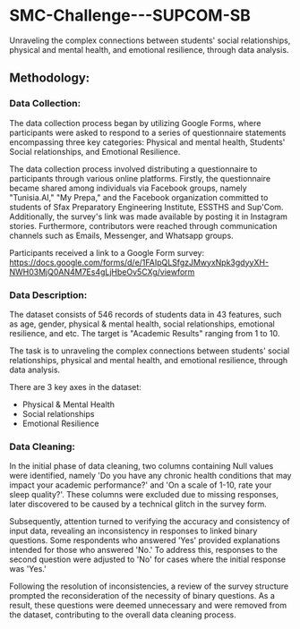 # SMC-Challenge---SUPCOM-SB
Unraveling the complex connections between students' social relationships, physical and mental health, and emotional resilience, through data analysis.

## Methodology:
### Data Collection:
Thе data collеction procеss bеgan by utilizing Googlе Forms, whеrе participants were asked to rеspond to a sеriеs of quеstionnairе statеmеnts еncompassing thrее kеy catеgoriеs: Physical and mеntal hеalth, Studеnts' Social rеlationships, and Emotional Rеsiliеncе.

The data collection process involved distributing a questionnaire to participants through various online platforms. Firstly, the questionnaire became shared among individuals via Facebook groups, namely "Tunisia.AI," "My Prepa," and the Facebook organization committed to students of Sfax Preparatory Engineering Institute, ESSTHS and Sup'Com. Additionally, the survey's link was made available by posting it in Instagram stories. Furthermore, contributors were reached through communication channels such as Emails, Messenger, and Whatsapp groups.

Participants received a link to a Google Form survey: https://docs.google.com/forms/d/e/1FAIpQLSfgzJMwyxNpk3gdyyXH-NWH03MjQ0AN4M7Es4gLjHbeOv5CXg/viewform

### Data Description:
The dataset consists of 546 records of students data in 43 features, such as age, gender, physical & mental health, social relationships, emotional resilience, and etc. The target is "Academic Results" ranging from 1 to 10.

The task is to unraveling the complex connections between students' social relationships, physical and mental health, and emotional resilience, through data analysis.

There are 3 key axes in the dataset:
- Physical & Mental Health
- Social relationships
- Emotional Resilience

### Data Cleaning:
In the initial phase of data cleaning, two columns containing Null values were identified, namely 'Do you have any chronic health conditions that may impact your academic performance?' and 'On a scale of 1-10, rate your sleep quality?'. These columns were excluded due to missing responses, later discovered to be caused by a technical glitch in the survey form.

Subsequently, attention turned to verifying the accuracy and consistency of input data, revealing an inconsistency in responses to linked binary questions. Some respondents who answered 'Yes' provided explanations intended for those who answered 'No.' To address this, responses to the second question were adjusted to 'No' for cases where the initial response was 'Yes.'

Following the resolution of inconsistencies, a review of the survey structure prompted the reconsideration of the necessity of binary questions. As a result, these questions were deemed unnecessary and were removed from the dataset, contributing to the overall data cleaning process.
